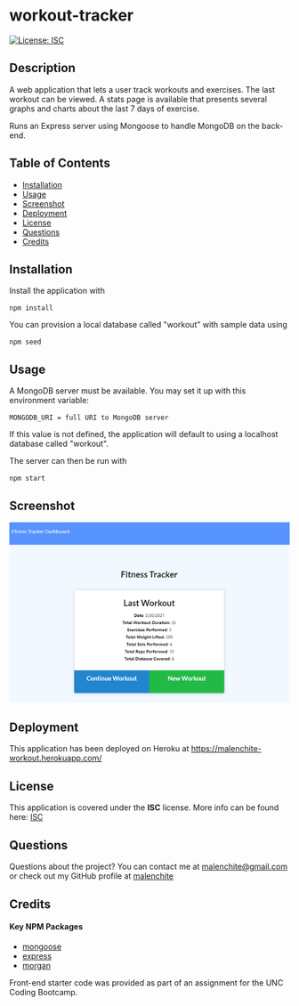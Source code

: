 # workout-tracker
[![License: ISC](https://img.shields.io/badge/License-ISC-blue.svg)](https://opensource.org/licenses/ISC)
## Description
A web application that lets a user track workouts and exercises. The last workout can be viewed. A stats page is available that presents several graphs and charts about the last 7 days of exercise.

Runs an Express server using Mongoose to handle MongoDB on the back-end.

## Table of Contents
* [Installation](#Installation)
* [Usage](#Usage)
* [Screenshot](#Screenshot)
* [Deployment](#Deployment)
* [License](#License)
* [Questions](#Questions)
* [Credits](#Credits)

## Installation
Install the application with
```
npm install
```

You can provision a local database called "workout" with sample data using
```
npm seed
```

## Usage
A MongoDB server must be available. You may set it up with this environment variable:
```
MONGODB_URI = full URI to MongoDB server
```
If this value is not defined, the application will default to using a localhost database called "workout".


The server can then be run with
```
npm start
```

## Screenshot
![Screenshot of](assets/images/screenshot.png)  

## Deployment
This application has been deployed on Heroku at https://malenchite-workout.herokuapp.com/

## License  
This application is covered under the **ISC** license. More info can be found here: [ISC](https://opensource.org/licenses/ISC)

## Questions
Questions about the project? You can contact me at malenchite@gmail.com or check out my GitHub profile at [malenchite](https://github.com/malenchite)

## Credits
#### Key NPM Packages
* [mongoose](https://www.npmjs.com/package/mongoose)
* [express](https://www.npmjs.com/package/express)
* [morgan](https://www.npmjs.com/package/morgan)

Front-end starter code was provided as part of an assignment for the UNC Coding Bootcamp.


